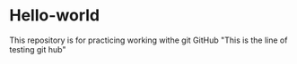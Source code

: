 # Hello-world
This repository is for practicing working withe git GitHub
"This is the line of testing git hub"

